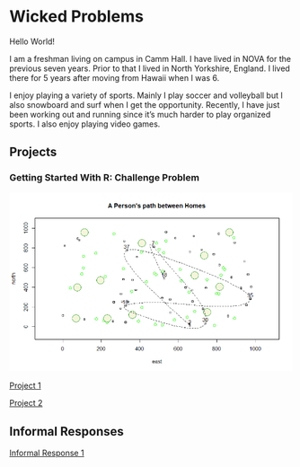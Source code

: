 # Wicked Problems

Hello World! 

I am a freshman living on campus in Camm Hall. I have lived in NOVA for the previous seven years. Prior to that I lived in North Yorkshire, England. I lived there for 5 years after moving from Hawaii when I was 6. 

I enjoy playing a variety of sports. Mainly I play soccer and volleyball but I also snowboard and surf when I get the opportunity. Recently, I have just been working out and running since it’s much harder to play organized sports. I also enjoy playing video games.

## Projects

### Getting Started With R: Challenge Problem

![](challengeproblem.png)


[Project 1](Project1.md)

[Project 2](Project2.md)

## Informal Responses

[Informal Response 1](InformalResponse1.md)







